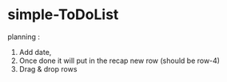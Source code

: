 # simple-ToDoList

planning : 
1. Add date,
2. Once done it will put in the recap new row (should be row-4)
3. Drag & drop rows  
